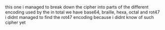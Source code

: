 this one i managed to break down the cipher into parts of the different encoding used by the
in total we have base64, braille, hexa, octal and rot47
i didnt managed to find the rot47 encoding because i didnt know of such cipher yet 

